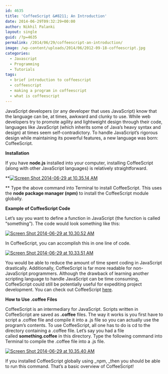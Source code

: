 ```yaml
---
id: 4635
title: 'CoffeeScript &#8211; An Introduction'
date: 2014-06-29T09:32:29+00:00
author: Nikhil Palanki
layout: single
guid: /?p=4635
permalink: /2014/06/29/coffeescript-an-introduction/
image: /wp-content/uploads/2014/06/2012-09-18-coffeescript.jpg
categories:
  - Javascript
  - Programming
  - Tutorials
tags:
  - brief introduction to coffeescript
  - coffeescript
  - making a program in coffeescript
  - what is coffeescript
---
```

JavaScript developers (or any developer that uses JavaScript) know that the language can be, at times, awkward and clunky to use. While web developers try to promote agility and lightweight design through their code, languages like JavaScript (which inherits some of Java&#8217;s heavy syntax and design) at times seem self-contradictory. To handle JavaScript&#8217;s rigorous design while maintaining its powerful features, a new language was born: CoffeeScript.

**Installation**

If you have **node.js** installed into your computer, installing CoffeeScript (along with other JavaScript languages) is relatively straightforward.

**[<img class="aligncenter size-full wp-image-4645" src="/wp-content/uploads/2014/06/Screen-Shot-2014-06-29-at-10.35.14-AM.png" alt="Screen Shot 2014-06-29 at 10.35.14 AM" width="258" height="18" srcset="/wp-content/uploads/2014/06/Screen-Shot-2014-06-29-at-10.35.14-AM.png 258w, /wp-content/uploads/2014/06/Screen-Shot-2014-06-29-at-10.35.14-AM-180x12.png 180w" sizes="(max-width: 258px) 100vw, 258px" />](/wp-content/uploads/2014/06/Screen-Shot-2014-06-29-at-10.35.14-AM.png)
  
** Type the above command into Terminal to install CoffeeScript. This uses the **node package manager (npm)** to install the CoffeeScript module globally.

**Example of CoffeeScript Code**

Let&#8217;s say you want to define a function in JavaScript (the function is called &#8220;something&#8221;). The code would look something like this:

[<img class="aligncenter wp-image-4642 size-full" src="/wp-content/uploads/2014/06/Screen-Shot-2014-06-29-at-10.30.52-AM.png" alt="Screen Shot 2014-06-29 at 10.30.52 AM" width="296" height="137" srcset="/wp-content/uploads/2014/06/Screen-Shot-2014-06-29-at-10.30.52-AM.png 296w, /wp-content/uploads/2014/06/Screen-Shot-2014-06-29-at-10.30.52-AM-180x83.png 180w" sizes="(max-width: 296px) 100vw, 296px" />](/wp-content/uploads/2014/06/Screen-Shot-2014-06-29-at-10.30.52-AM.png)

In CoffeeScript, you can accomplish this in one line of code.

[<img class="aligncenter wp-image-4644 size-full" src="/wp-content/uploads/2014/06/Screen-Shot-2014-06-29-at-10.33.51-AM.png" alt="Screen Shot 2014-06-29 at 10.33.51 AM" width="221" height="66" srcset="/wp-content/uploads/2014/06/Screen-Shot-2014-06-29-at-10.33.51-AM.png 221w, /wp-content/uploads/2014/06/Screen-Shot-2014-06-29-at-10.33.51-AM-180x53.png 180w" sizes="(max-width: 221px) 100vw, 221px" />](/wp-content/uploads/2014/06/Screen-Shot-2014-06-29-at-10.33.51-AM.png)

You would be able to reduce the amount of time spent coding in JavaScript drastically. Additionally, CoffeeScript is far more readable for non-JavaScript programmers. Although the drawback of learning another scripting language to handle JavaScript can be time consuming, CoffeeScript could still be potentially useful for expediting project development. You can check out CoffeeScript [here](http://coffeescript.org).

**How to Use .coffee Files**

CoffeeScript is an intermediary for JavaScript. Scripts written in CoffeeScript are saved as **.coffee** files. The way it works is you first have to script a .coffee file and compile it into a .js file so you can actually use the program&#8217;s contents. To use CoffeeScript, all one has to do is cd to the directory containing a .coffee file. Let&#8217;s say you had a file called **something.coffee** in this directory. Type the following command into Terminal to compile the .coffee file into a .js file.

[<img class="aligncenter size-full wp-image-4646" src="/wp-content/uploads/2014/06/Screen-Shot-2014-06-29-at-10.35.40-AM.png" alt="Screen Shot 2014-06-29 at 10.35.40 AM" width="187" height="17" srcset="/wp-content/uploads/2014/06/Screen-Shot-2014-06-29-at-10.35.40-AM.png 187w, /wp-content/uploads/2014/06/Screen-Shot-2014-06-29-at-10.35.40-AM-180x16.png 180w" sizes="(max-width: 187px) 100vw, 187px" />](/wp-content/uploads/2014/06/Screen-Shot-2014-06-29-at-10.35.40-AM.png)
  
If you installed CoffeeScript globally using _npm, _then you should be able to run this command. That&#8217;s a basic overview of CoffeeScript!
